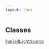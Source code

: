 ```yaml
---
layout: docs
---
```

## Classes

<a href="../object/FueledLightSource.html#FueledLightSource"
target="main"><code>FueledLightSource</code></a>  
